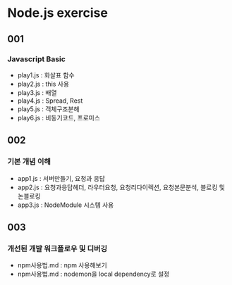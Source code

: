 # Node.js exercise

## 001 
### Javascript Basic
- play1.js : 화살표 함수
- play2.js : this 사용
- play3.js : 배열
- play4.js : Spread, Rest
- play5.js : 객체구조분해
- play6.js : 비동기코드, 프로미스

## 002 
### 기본 개념 이해
- app1.js : 서버만들기, 요청과 응답
- app2.js : 요청과응답헤더, 라우터요청, 요청리다이렉션, 요청본문분석, 블로킹 및 논블로킹
- app3.js : NodeModule 시스템 사용

## 003
### 개선된 개발 워크플로우 및 디버깅
- npm사용법.md : npm 사용해보기
- npm사용법.md : nodemon을 local dependency로 설정
 
